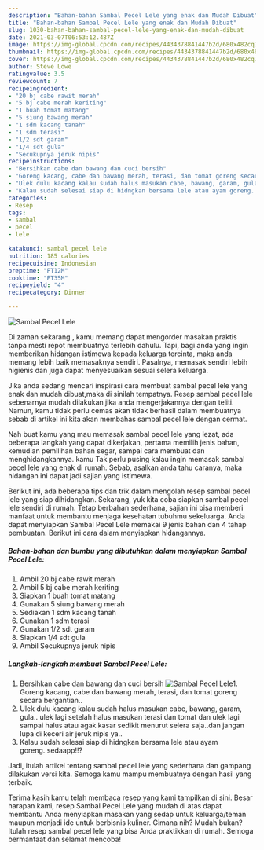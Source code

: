 ```yaml
---
description: "Bahan-bahan Sambal Pecel Lele yang enak dan Mudah Dibuat"
title: "Bahan-bahan Sambal Pecel Lele yang enak dan Mudah Dibuat"
slug: 1030-bahan-bahan-sambal-pecel-lele-yang-enak-dan-mudah-dibuat
date: 2021-03-07T06:53:12.487Z
image: https://img-global.cpcdn.com/recipes/4434378841447b2d/680x482cq70/sambal-pecel-lele-foto-resep-utama.jpg
thumbnail: https://img-global.cpcdn.com/recipes/4434378841447b2d/680x482cq70/sambal-pecel-lele-foto-resep-utama.jpg
cover: https://img-global.cpcdn.com/recipes/4434378841447b2d/680x482cq70/sambal-pecel-lele-foto-resep-utama.jpg
author: Steve Lowe
ratingvalue: 3.5
reviewcount: 7
recipeingredient:
- "20 bj cabe rawit merah"
- "5 bj cabe merah keriting"
- "1 buah tomat matang"
- "5 siung bawang merah"
- "1 sdm kacang tanah"
- "1 sdm terasi"
- "1/2 sdt garam"
- "1/4 sdt gula"
- "Secukupnya jeruk nipis"
recipeinstructions:
- "Bersihkan cabe dan bawang dan cuci bersih"
- "Goreng kacang, cabe dan bawang merah, terasi, dan tomat goreng secara bergantian.."
- "Ulek dulu kacang kalau sudah halus masukan cabe, bawang, garam, gula.. ulek lagi setelah halus masukan terasi dan tomat dan ulek lagi sampai halus atau agak kasar sedikit menurut selera saja..dan jangan lupa di keceri air jeruk nipis ya.."
- "Kalau sudah selesai siap di hidngkan bersama lele atau ayam goreng..sedaapp!!?"
categories:
- Resep
tags:
- sambal
- pecel
- lele

katakunci: sambal pecel lele 
nutrition: 185 calories
recipecuisine: Indonesian
preptime: "PT12M"
cooktime: "PT35M"
recipeyield: "4"
recipecategory: Dinner

---
```



![Sambal Pecel Lele](https://img-global.cpcdn.com/recipes/4434378841447b2d/680x482cq70/sambal-pecel-lele-foto-resep-utama.jpg)

Di zaman  sekarang , kamu memang dapat mengorder masakan praktis tanpa mesti repot membuatnya terlebih dahulu. Tapi, bagi anda yang ingin memberikan hidangan istimewa kepada keluarga tercinta, maka anda memang lebih baik memasaknya sendiri. Pasalnya, memasak sendiri lebih higienis dan juga dapat menyesuaikan sesuai selera keluarga.

Jika anda sedang mencari inspirasi cara membuat sambal pecel lele yang enak dan mudah dibuat,maka di sinilah tempatnya. Resep sambal pecel lele  sebenarnya mudah dilakukan jika anda mengerjakannya dengan teliti. Namun, kamu tidak perlu cemas akan tidak berhasil dalam membuatnya 
sebab di artikel ini kita akan membahas sambal pecel lele dengan cermat.  



Nah buat kamu yang mau memasak sambal pecel lele yang lezat, ada beberapa langkah yang dapat dikerjakan, pertama memilih jenis bahan, kemudian pemilihan bahan segar, sampai cara membuat dan menghidangkannya. kamu Tak perlu pusing kalau ingin memasak sambal pecel lele yang enak di rumah. Sebab, asalkan anda  tahu caranya, maka hidangan ini dapat jadi sajian yang istimewa.

Berikut ini, ada beberapa tips dan trik dalam mengolah resep sambal pecel lele yang siap dihidangkan. Sekarang, yuk kita coba siapkan sambal pecel lele sendiri di rumah. Tetap berbahan sederhana, sajian ini bisa memberi manfaat untuk membantu menjaga kesehatan tubuhmu sekeluarga. Anda dapat menyiapkan Sambal Pecel Lele memakai 9 jenis bahan dan 4 tahap pembuatan. Berikut ini cara dalam menyiapkan hidangannya.

<!--inarticleads1-->

##### Bahan-bahan dan bumbu yang dibutuhkan dalam menyiapkan Sambal Pecel Lele:

1. Ambil 20 bj cabe rawit merah
1. Ambil 5 bj cabe merah keriting
1. Siapkan 1 buah tomat matang
1. Gunakan 5 siung bawang merah
1. Sediakan 1 sdm kacang tanah
1. Gunakan 1 sdm terasi
1. Gunakan 1/2 sdt garam
1. Siapkan 1/4 sdt gula
1. Ambil Secukupnya jeruk nipis




<!--inarticleads2-->

##### Langkah-langkah membuat Sambal Pecel Lele:

1. Bersihkan cabe dan bawang dan cuci bersih
<img src="https://img-global.cpcdn.com/steps/a8f57a44ece8f8e8/160x128cq70/sambal-pecel-lele-langkah-memasak-1-foto.jpg" alt="Sambal Pecel Lele">1. Goreng kacang, cabe dan bawang merah, terasi, dan tomat goreng secara bergantian..
1. Ulek dulu kacang kalau sudah halus masukan cabe, bawang, garam, gula.. ulek lagi setelah halus masukan terasi dan tomat dan ulek lagi sampai halus atau agak kasar sedikit menurut selera saja..dan jangan lupa di keceri air jeruk nipis ya..
1. Kalau sudah selesai siap di hidngkan bersama lele atau ayam goreng..sedaapp!!?




Jadi, itulah artikel tentang  sambal pecel lele  yang sederhana dan gampang dilakukan versi kita. Semoga kamu mampu membuatnya dengan hasil yang terbaik. 

Terima kasih kamu telah membaca resep yang kami tampilkan di sini. Besar harapan kami, resep  Sambal Pecel Lele yang mudah di atas dapat membantu Anda menyiapkan masakan yang sedap untuk keluarga/teman maupun menjadi ide untuk berbisnis kuliner. Gimana nih? Mudah bukan? Itulah resep sambal pecel lele yang bisa Anda praktikkan di rumah. Semoga bermanfaat dan selamat mencoba!

